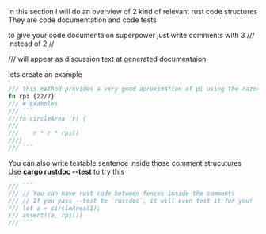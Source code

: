 in this section I will do an overview of 2 kind of relevant rust code structures  
They are code documentation and code tests 

to give your code documentaion superpower just write comments with 3 /// instead of 2 // 

/// will appear as discussion text at generated documentaion

lets create an example
```Rust
/// this method provides a very good aproximation of pi using the razor 22/7
fn rpi {22/7}
/// # Examples
/// ```
///fn circleArea (r) {
///    
///    r * r * rpi()
///}
/// ```
```
You can also write testable sentence inside those comment strucutures  
Use **cargo rustdoc --test** to try this

```Rust
/// ```
/// // You can have rust code between fences inside the comments
/// // If you pass --test to `rustdoc`, it will even test it for you!
/// let a = circleArea(1);
/// assert!(a, rpi())
/// ```
```
